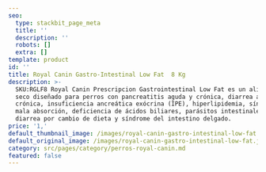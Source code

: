 ```yaml
---
seo:
  type: stackbit_page_meta
  title: ''
  description: ''
  robots: []
  extra: []
template: product
id: ''
title: Royal Canin Gastro-Intestinal Low Fat  8 Kg
description: >-
  SKU:RGLF8 Royal Canin Prescripcion Gastrointestinal Low Fat es un alimento
  seco diseñado para perros con pancreatitis aguda y crónica, diarrea aguda y
  crónica, insuficiencia ancreática exócrina (IPE), hiperlipidemia, síndrome de
  mala absorción, deficiencia de ácidos biliares, parásitos intestinales,
  diarrea por cambio de dieta y síndrome del intestino delgado.
price: '1,'
default_thumbnail_image: /images/royal-canin-gastro-intestinal-low-fat.jpg
default_original_image: /images/royal-canin-gastro-intestinal-low-fat.jpg
category: src/pages/category/perros-royal-canin.md
featured: false
---
```

